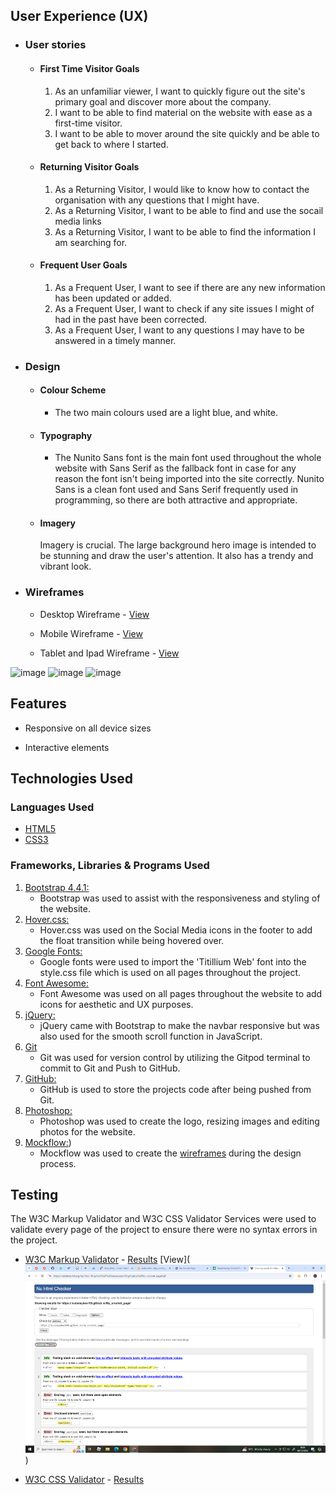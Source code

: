 ## User Experience (UX)

-   ### User stories

    -   #### First Time Visitor Goals

        1. As an unfamiliar viewer, I want to quickly figure out the site's primary goal and discover more about the company.
        2. I want to be able to find material on the website with ease as a first-time visitor.
        3. I want to be able to mover around the site quickly and be able to get back to where I started. 

    -   #### Returning Visitor Goals

        1. As a Returning Visitor, I would like to know how to contact the organisation with any questions that I might have.
        2. As a Returning Visitor, I want to be able to find and use the socail media links
        3. As a Returning Visitor, I want to be able to find the information I am searching for.

    -   #### Frequent User Goals
        1. As a Frequent User, I want to see if there are any new information has been updated or added.
        2. As a Frequent User, I want to check if any site issues I might of had in the past have been corrected.
        3. As a Frequent User, I want to any questions I may have to be answered in a timely manner.

-   ### Design
    -   #### Colour Scheme
        -   The two main colours used are a light blue, and white.
    -   #### Typography
        -   The Nunito Sans font is the main font used throughout the whole website with Sans Serif as the fallback font in case for any reason the font isn't being imported into the site correctly. Nunito Sans is a clean font used and Sans Serif frequently used in programming, so there are both attractive and appropriate.
    -   #### Imagery
           Imagery is crucial. The large background hero image is intended to be stunning and draw the user's attention. It also has a trendy and vibrant look.

*   ### Wireframes

    -   Desktop Wireframe - [View](https://wireframepro.mockflow.com/editor.jsp?editor=off&perm=Owner&projectid=M74L8w1RTh&publicid=91697f7043554f8eb4dd6c33c11f3038&space=ce16c8809ceb42f3af9a9e5154b3aabd#/page/c9ec330abf5a472ba4b1836009c9b01c/mode/design)

    -   Mobile Wireframe - [View](https://wireframepro.mockflow.com/editor.jsp?editor=off&perm=Owner&projectid=M74L8w1RTh&publicid=91697f7043554f8eb4dd6c33c11f3038&space=ce16c8809ceb42f3af9a9e5154b3aabd#/page/Db889ae22799549a29dbf8a6036ac84fb/mode/design)

    -   Tablet and Ipad Wireframe - [View](https://wireframepro.mockflow.com/editor.jsp?editor=off&perm=Owner&projectid=M74L8w1RTh&publicid=9199335371b54ed3bb30435c6a739c4e&space=ce16c8809ceb42f3af9a9e5154b3aabd#/page/De59d1a70e49d2a039f450db264f64023/mode/design)

![image](https://github.com/user-attachments/assets/58884465-7e82-4bf2-9c42-373ad4ab8bd1)
![image](https://github.com/user-attachments/assets/c9f57b70-98cc-42ba-b9db-34a40e2b5e1c)
![image](https://github.com/user-attachments/assets/7c41f718-dca9-4588-96f8-334f0bd1c199)

## Features

-   Responsive on all device sizes

-   Interactive elements

## Technologies Used

### Languages Used

-   [HTML5](https://en.wikipedia.org/wiki/HTML5)
-   [CSS3](https://en.wikipedia.org/wiki/Cascading_Style_Sheets)

### Frameworks, Libraries & Programs Used

1. [Bootstrap 4.4.1:](https://getbootstrap.com/docs/4.4/getting-started/introduction/)
    - Bootstrap was used to assist with the responsiveness and styling of the website.
1. [Hover.css:](https://ianlunn.github.io/Hover/)
    - Hover.css was used on the Social Media icons in the footer to add the float transition while being hovered over.
1. [Google Fonts:](https://fonts.google.com/)
    - Google fonts were used to import the 'Titillium Web' font into the style.css file which is used on all pages throughout the project.
1. [Font Awesome:](https://fontawesome.com/)
    - Font Awesome was used on all pages throughout the website to add icons for aesthetic and UX purposes.
1. [jQuery:](https://jquery.com/)
    - jQuery came with Bootstrap to make the navbar responsive but was also used for the smooth scroll function in JavaScript.
1. [Git](https://git-scm.com/)
    - Git was used for version control by utilizing the Gitpod terminal to commit to Git and Push to GitHub.
1. [GitHub:](https://github.com/)
    - GitHub is used to store the projects code after being pushed from Git.
1. [Photoshop:](https://www.adobe.com/ie/products/photoshop.html)
    - Photoshop was used to create the logo, resizing images and editing photos for the website.
1. [Mockflow:](https://wireframepro.mockflow.com/))
    - Mockflow was used to create the [wireframes](https://github.com/) during the design process.
  
## Testing

The W3C Markup Validator and W3C CSS Validator Services were used to validate every page of the project to ensure there were no syntax errors in the project.

-   [W3C Markup Validator](https://jigsaw.w3.org/css-validator/#validate_by_input) - [Results](https://github.com/)
[View](![alt text](image.png))

-   [W3C CSS Validator](https://jigsaw.w3.org/css-validator/#validate_by_input) - [Results](https://github.com/)      


